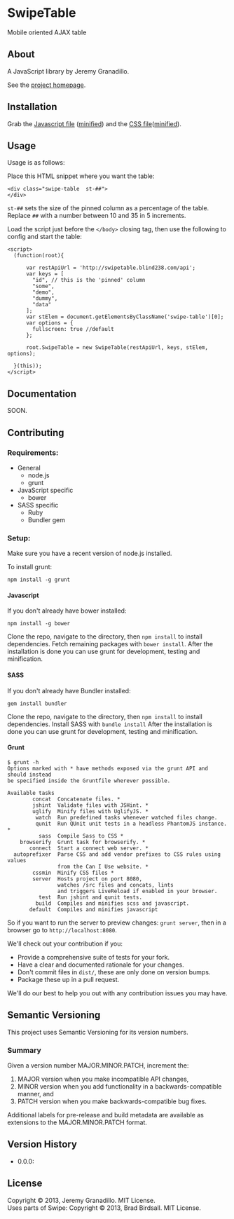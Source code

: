 # SwipeTable

Mobile oriented AJAX table

## About

A JavaScript library by Jeremy Granadillo.

See the [project homepage](http://blind238.github.io/SwipeTable).

## Installation

<!-- Using Bower:

    bower install SwipeTable

Or -->
Grab the [Javascript file](https://raw.githubusercontent.com/Blind238/SwipeTable/master/dist/SwipeTable.js) ([minified](https://raw.githubusercontent.com/Blind238/SwipeTable/master/dist/SwipeTable.min.js)) and the [CSS file](https://raw.githubusercontent.com/Blind238/SwipeTable/master/dist/swipetable.css)([minified](https://raw.githubusercontent.com/Blind238/SwipeTable/master/dist/swipetable.min.css)).

## Usage

Usage is as follows:

Place this HTML snippet where you want the table:

    <div class="swipe-table  st-##">
    </div>

`st-##` sets the size of the pinned column as a percentage of the table.
Replace `##` with a number between 10 and 35 in 5 increments.

Load the script just before the `</body>` closing tag, then use the following to config and start the table:

    <script>
      (function(root){

          var restApiUrl = 'http://swipetable.blind238.com/api';
          var keys = [
            "id", // this is the 'pinned' column
            "some",
            "demo",
            "dummy",
            "data"
          ];
          var stElem = document.getElementsByClassName('swipe-table')[0];
          var options = {
            fullscreen: true //default
          };

          root.SwipeTable = new SwipeTable(restApiUrl, keys, stElem, options);

      }(this));
    </script>
<!-- For advanced usage, see the documentation. -->

## Documentation

SOON.

## Contributing

### Requirements:


* General
    * node.js
    * grunt 
* JavaScript specific
    * bower
* SASS specific
    *  Ruby
    *  Bundler gem

### Setup:
Make sure you have a recent version of node.js installed.

To install grunt:

    npm install -g grunt


#### Javascript

If you don't already have bower installed:

    npm install -g bower

Clone the repo, navigate to the directory, then `npm install` to install dependencies. Fetch remaining packages with `bower install`. After the installation is done you can use grunt for development, testing and minification.

#### SASS

If you don't already have Bundler installed:

    gem install bundler

Clone the repo, navigate to the directory, then `npm install` to install dependencies. Install SASS with `bundle install` After the installation is done you can use grunt for development, testing and minification.

#### Grunt

    $ grunt -h
    Options marked with * have methods exposed via the grunt API and should instead
    be specified inside the Gruntfile wherever possible.

    Available tasks
            concat  Concatenate files. *
            jshint  Validate files with JSHint. *
            uglify  Minify files with UglifyJS. *
             watch  Run predefined tasks whenever watched files change.
             qunit  Run QUnit unit tests in a headless PhantomJS instance. *
              sass  Compile Sass to CSS *
        browserify  Grunt task for browserify. *
           connect  Start a connect web server. *
      autoprefixer  Parse CSS and add vendor prefixes to CSS rules using values
                    from the Can I Use website. *
            cssmin  Minify CSS files *
            server  Hosts project on port 8080,
                    watches /src files and concats, lints
                    and triggers LiveReload if enabled in your browser.
              test  Run jshint and qunit tests.
             build  Compiles and minifies scss and javascript.
           default  Compiles and minifies javascript

So if you want to run the server to preview changes: `grunt server`, then in a browser go to `http://localhost:8080`.

We'll check out your contribution if you:

* Provide a comprehensive suite of tests for your fork.
* Have a clear and documented rationale for your changes.
* Don't commit files in `dist/`, these are only done on version bumps.
* Package these up in a pull request.

We'll do our best to help you out with any contribution issues you may have.

## Semantic Versioning
This project uses Semantic Versioning for its version numbers.
### Summary

Given a version number MAJOR.MINOR.PATCH, increment the:

1. MAJOR version when you make incompatible API changes,
2. MINOR version when you add functionality in a backwards-compatible manner, and
3. PATCH version when you make backwards-compatible bug fixes.

Additional labels for pre-release and build metadata are available as extensions to the MAJOR.MINOR.PATCH format.

## Version History

* 0.0.0:

## License

Copyright © 2013, Jeremy Granadillo. MIT License.  
Uses parts of Swipe: Copyright © 2013, Brad Birdsall. MIT License.